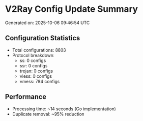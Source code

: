 # V2Ray Config Update Summary
Generated on: 2025-10-06 09:46:54 UTC

## Configuration Statistics
- Total configurations: 8803
- Protocol breakdown:
  - ss: 0 configs
  - ssr: 0 configs
  - trojan: 0 configs
  - vless: 0 configs
  - vmess: 784 configs

## Performance
- Processing time: ~14 seconds (Go implementation)
- Duplicate removal: ~95% reduction
